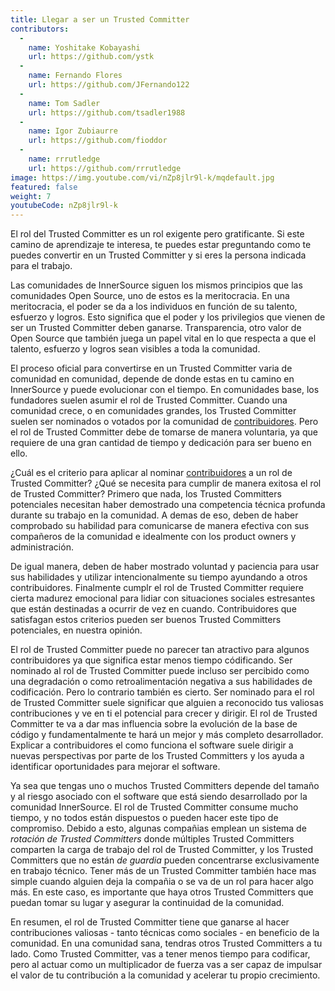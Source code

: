 ```yaml
---
title: Llegar a ser un Trusted Committer
contributors:
  - 
    name: Yoshitake Kobayashi
    url: https://github.com/ystk
  - 
    name: Fernando Flores
    url: https://github.com/JFernando122
  - 
    name: Tom Sadler
    url: https://github.com/tsadler1988
  - 
    name: Igor Zubiaurre
    url: https://github.com/fioddor
  - 
    name: rrrutledge
    url: https://github.com/rrrutledge
image: https://img.youtube.com/vi/nZp8jlr9l-k/mqdefault.jpg
featured: false
weight: 7
youtubeCode: nZp8jlr9l-k
---
```


<div class="paragraph">
<p>El rol del Trusted Committer es un rol exigente pero gratificante.
Si este camino de aprendizaje te interesa, te puedes estar preguntando como te puedes convertir en un Trusted Committer y si eres la persona indicada para el trabajo.</p>
</div>
<div class="paragraph">
<p>Las comunidades de InnerSource siguen los mismos principios que las comunidades Open Source, uno de estos es la meritocracia.
En una meritocracia, el poder se da a los individuos en función de su talento, esfuerzo y logros.
Esto significa que el poder y los privilegios que vienen de ser un Trusted Committer deben ganarse.
Transparencia, otro valor de Open Source que también juega un papel vital en lo que respecta a que el talento, esfuerzo y logros sean visibles a toda la comunidad.</p>
</div>
<div class="paragraph">
<p>El proceso oficial para convertirse en un Trusted Committer varia de comunidad en comunidad,
depende de donde estas en tu camino en InnerSource y puede evolucionar con el tiempo.
En comunidades base, los fundadores suelen asumir el rol de Trusted Committer.
Cuando una comunidad crece, o en comunidades grandes, los Trusted Committer suelen ser nominados o votados por la comunidad de <a href="https://innersourcecommons.org/learn/learning-path/contributor">contribuidores</a>.
Pero el rol de Trusted Committer debe de tomarse de manera voluntaria, ya que requiere de una gran cantidad de tiempo y dedicación para ser bueno en ello.</p>
</div>
<div class="paragraph">
<p>¿Cuál es el criterio para aplicar al nominar <a href="https://innersourcecommons.org/learn/learning-path/contributor">contribuidores</a> a un rol de Trusted Committer?
¿Qué se necesita para cumplir de manera exitosa el rol de Trusted Committer?
Primero que nada, los Trusted Committers potenciales necesitan haber demostrado una competencia técnica profunda durante su trabajo en la comunidad.
A demas de eso, deben de haber comprobado su habilidad para comunicarse de manera efectiva con sus compañeros de la comunidad e idealmente con los product owners y administración.</p>
</div>
<div class="paragraph">
<p>De igual manera, deben de haber mostrado voluntad y paciencia para usar sus habilidades y utilizar intencionalmente su tiempo ayundando a otros contribuidores.
Finalmente cumplr el rol de Trusted Committer requiere cierta madurez emocional para lidiar con situaciones sociales estresantes
que están destinadas a ocurrir de vez en cuando.
Contribuidores que satisfagan estos criterios pueden ser buenos Trusted Committers potenciales, en nuestra opinión.</p>
</div>
<div class="paragraph">
<p>El rol de Trusted Committer puede no parecer tan atractivo para algunos contribuidores ya que significa estar menos tiempo códificando.
Ser nominado al rol de Trusted Committer puede incluso ser percibido como una degradación o como retroalimentación negativa a sus habilidades de codificación.
Pero lo contrario también es cierto.
Ser nominado para el rol de Trusted Committer suele significar que alguien a reconocido tus valiosas contribuciones y ve en ti el potencial para crecer y dirigir.
El rol de Trusted Committer te va a dar mas influencia sobre la evolución de la base de código y fundamentalmente te hará un mejor y más completo desarrollador.
Explicar a contribuidores el como funciona el software suele dirigir a nuevas perspectivas por parte de los Trusted Committers y los ayuda a identificar oportunidades para mejorar el software.</p>
</div>
<div class="paragraph">
<p>Ya sea que tengas uno o muchos Trusted Committers depende del tamaño y al riesgo asociado con el software que está siendo desarrollado por la comunidad InnerSource.
El rol de Trusted Committer consume mucho tiempo, y no todos están dispuestos o pueden hacer este tipo de compromiso.
Debido a esto, algunas compañias emplean un sistema de <em>rotación de Trusted Committers</em> donde múltiples Trusted Committers comparten la carga de trabajo del rol de Trusted Committer,
y los Trusted Committers que no están <em>de guardia</em> pueden concentrarse exclusivamente en trabajo técnico.
Tener más de un Trusted Committer también hace mas simple cuando alguien deja la compañia o se va de un rol para hacer algo más.
En este caso, es importante que haya otros Trusted Committers que puedan tomar su lugar y asegurar la continuidad de la comunidad.</p>
</div>
<div class="paragraph">
<p>En resumen, el rol de Trusted Committer tiene que ganarse al hacer contribuciones valiosas - tanto técnicas como sociales - en beneficio de la comunidad.
En una comunidad sana, tendras otros Trusted Committers a tu lado.
Como Trusted Committer, vas a tener menos tiempo para codificar, pero al actuar como un multiplicador de fuerza vas a ser capaz de impulsar el valor de tu contribución a la comunidad y acelerar tu propio crecimiento.</p>
</div>
<!--- This file autogenerated from https://github.com/InnerSourceCommons/InnerSourceLearningPath/blob/main/scripts -->